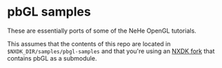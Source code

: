 # pbGL samples

These are essentially ports of some of the NeHe OpenGL tutorials.

This assumes that the contents of this repo are located in `$NXDK_DIR/samples/pbgl-samples` and that you're using an [NXDK fork](https://github.com/fgsfdsfgs/nxdk/tree/dev) that contains pbGL as a submodule.
